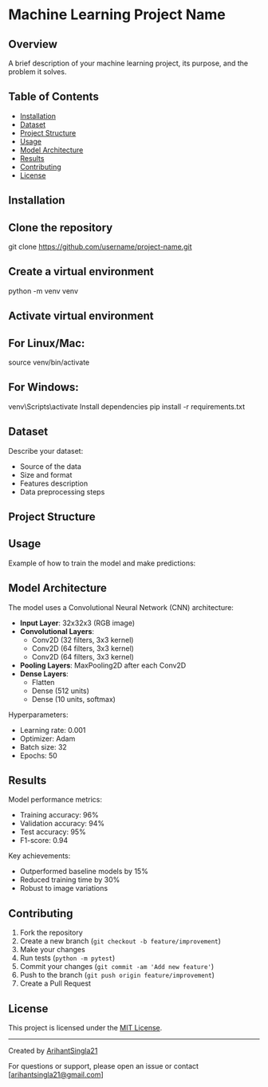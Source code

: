 # Machine Learning Project Name

## Overview
A brief description of your machine learning project, its purpose, and the problem it solves.

## Table of Contents
- [Installation](#installation)
- [Dataset](#dataset)
- [Project Structure](#project-structure)
- [Usage](#usage)
- [Model Architecture](#model-architecture)
- [Results](#results)
- [Contributing](#contributing)
- [License](#license)

## Installation
## Clone the repository
git clone https://github.com/username/project-name.git
## Create a virtual environment
python -m venv venv
## Activate virtual environment
## For Linux/Mac:
source venv/bin/activate
## For Windows:
venv\Scripts\activate
Install dependencies
pip install -r requirements.txt

## Dataset
Describe your dataset:
- Source of the data
- Size and format
- Features description
- Data preprocessing steps

## Project Structure

## Usage
Example of how to train the model and make predictions:

## Model Architecture
The model uses a Convolutional Neural Network (CNN) architecture:

- **Input Layer**: 32x32x3 (RGB image)
- **Convolutional Layers**:
  - Conv2D (32 filters, 3x3 kernel)
  - Conv2D (64 filters, 3x3 kernel)
  - Conv2D (64 filters, 3x3 kernel)
- **Pooling Layers**: MaxPooling2D after each Conv2D
- **Dense Layers**:
  - Flatten
  - Dense (512 units)
  - Dense (10 units, softmax)

Hyperparameters:
- Learning rate: 0.001
- Optimizer: Adam
- Batch size: 32
- Epochs: 50

## Results
Model performance metrics:
- Training accuracy: 96%
- Validation accuracy: 94%
- Test accuracy: 95%
- F1-score: 0.94

Key achievements:
- Outperformed baseline models by 15%
- Reduced training time by 30%
- Robust to image variations

## Contributing
1. Fork the repository
2. Create a new branch (`git checkout -b feature/improvement`)
3. Make your changes
4. Run tests (`python -m pytest`)
5. Commit your changes (`git commit -am 'Add new feature'`)
6. Push to the branch (`git push origin feature/improvement`)
7. Create a Pull Request

## License
This project is licensed under the [MIT License](LICENSE).

---
Created by [ArihantSingla21](https://github.com/ArihantSingla21)

For questions or support, please open an issue or contact [arihantsingla21@gmail.com]
